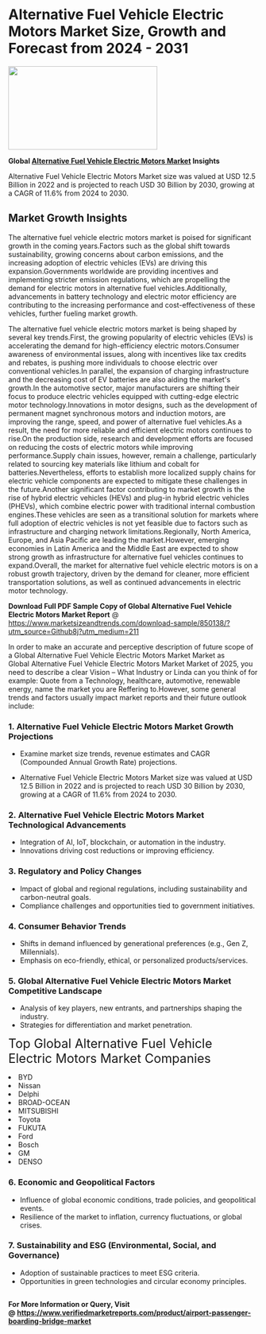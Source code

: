 <H1>Alternative Fuel Vehicle Electric Motors Market Size, Growth and Forecast from 2024 - 2031</H1><img class="aligncenter size-medium wp-image-584254" src="https://thirdeyenews.in/wp-content/uploads/2024/09/Global-Market-Research-300x168.jpeg" alt="" width="300" height="168" /><p><strong>Global&nbsp;<a href="https://www.marketsizeandtrends.com/download-sample/850138/?utm_source=Github8j?utm_medium=211">Alternative Fuel Vehicle Electric Motors Market</a> Insights</strong></p><p>Alternative Fuel Vehicle Electric Motors Market size was valued at USD 12.5 Billion in 2022 and is projected to reach USD 30 Billion by 2030, growing at a CAGR of 11.6% from 2024 to 2030.</p><p><h2>Market Growth Insights</h2> <p>The alternative fuel vehicle electric motors market is poised for significant growth in the coming years.Factors such as the global shift towards sustainability, growing concerns about carbon emissions, and the increasing adoption of electric vehicles (EVs) are driving this expansion.Governments worldwide are providing incentives and implementing stricter emission regulations, which are propelling the demand for electric motors in alternative fuel vehicles.Additionally, advancements in battery technology and electric motor efficiency are contributing to the increasing performance and cost-effectiveness of these vehicles, further fueling market growth.</p> <p>The alternative fuel vehicle electric motors market is being shaped by several key trends.First, the growing popularity of electric vehicles (EVs) is accelerating the demand for high-efficiency electric motors.Consumer awareness of environmental issues, along with incentives like tax credits and rebates, is pushing more individuals to choose electric over conventional vehicles.In parallel, the expansion of charging infrastructure and the decreasing cost of EV batteries are also aiding the market's growth.In the automotive sector, major manufacturers are shifting their focus to produce electric vehicles equipped with cutting-edge electric motor technology.Innovations in motor designs, such as the development of permanent magnet synchronous motors and induction motors, are improving the range, speed, and power of alternative fuel vehicles.As a result, the need for more reliable and efficient electric motors continues to rise.On the production side, research and development efforts are focused on reducing the costs of electric motors while improving performance.Supply chain issues, however, remain a challenge, particularly related to sourcing key materials like lithium and cobalt for batteries.Nevertheless, efforts to establish more localized supply chains for electric vehicle components are expected to mitigate these challenges in the future.Another significant factor contributing to market growth is the rise of hybrid electric vehicles (HEVs) and plug-in hybrid electric vehicles (PHEVs), which combine electric power with traditional internal combustion engines.These vehicles are seen as a transitional solution for markets where full adoption of electric vehicles is not yet feasible due to factors such as infrastructure and charging network limitations.Regionally, North America, Europe, and Asia Pacific are leading the market.However, emerging economies in Latin America and the Middle East are expected to show strong growth as infrastructure for alternative fuel vehicles continues to expand.Overall, the market for alternative fuel vehicle electric motors is on a robust growth trajectory, driven by the demand for cleaner, more efficient transportation solutions, as well as continued advancements in electric motor technology.</p> <p><span class=""><strong>Download Full PDF Sample Copy of Global Alternative Fuel Vehicle Electric Motors Market Report</strong> @ <a href="https://www.marketsizeandtrends.com/download-sample/850138/?utm_source=Github8j?utm_medium=211" target="_blank">https://www.marketsizeandtrends.com/download-sample/850138/?utm_source=Github8j?utm_medium=211</a></span></p><p>In order to make an accurate and perceptive description of future scope of a Global&nbsp;Alternative Fuel Vehicle Electric Motors Market Market as Global&nbsp;Alternative Fuel Vehicle Electric Motors Market Market of 2025, you need to describe a clear Vision &ndash; What Industry or Linda can you think of for example: Quote from a Technology, healthcare, automotive, renewable energy, name the market you are Reffering to.However, some general trends and factors usually impact market reports and their future outlook include:</p><h3>1.&nbsp;<strong>Alternative Fuel Vehicle Electric Motors Market Growth Projections</strong></h3><ul><li>Examine market size trends, revenue estimates and CAGR (Compounded Annual Growth Rate) projections.</li><li><p>Alternative Fuel Vehicle Electric Motors Market size was valued at USD 12.5 Billion in 2022 and is projected to reach USD 30 Billion by 2030, growing at a CAGR of 11.6% from 2024 to 2030.</p></li></ul><h3>2.&nbsp;<strong>Alternative Fuel Vehicle Electric Motors Market Technological Advancements</strong></h3><ul><li>Integration of AI, IoT, blockchain, or automation in the industry.</li><li>Innovations driving cost reductions or improving efficiency.</li></ul><h3>3.&nbsp;<strong>Regulatory and Policy Changes</strong></h3><ul><li>Impact of global and regional regulations, including sustainability and carbon-neutral goals.</li><li>Compliance challenges and opportunities tied to government initiatives.</li></ul><h3>4.&nbsp;<strong>Consumer Behavior Trends</strong></h3><ul><li>Shifts in demand influenced by generational preferences (e.g., Gen Z, Millennials).</li><li>Emphasis on eco-friendly, ethical, or personalized products/services.</li></ul><h3>5.&nbsp;<strong>Global Alternative Fuel Vehicle Electric Motors Market Competitive Landscape</strong></h3><ul><li>Analysis of key players, new entrants, and partnerships shaping the industry.</li><li>Strategies for differentiation and market penetration.</li></ul><p data-pm-slice="1 1 []"><span style="color: inherit; font-family: inherit; font-size: 25px;">Top Global Alternative Fuel Vehicle Electric Motors Market Companies</span></p><div class="" data-test-id=""><p><li>BYD</li><li> Nissan</li><li> Delphi</li><li> BROAD-OCEAN</li><li> MITSUBISHI</li><li> Toyota</li><li> FUKUTA</li><li> Ford</li><li> Bosch</li><li> GM</li><li> DENSO</li></p></div><h3>6.&nbsp;<strong>Economic and Geopolitical Factors</strong></h3><ul><li>Influence of global economic conditions, trade policies, and geopolitical events.</li><li>Resilience of the market to inflation, currency fluctuations, or global crises.</li></ul><h3>7.&nbsp;<strong>Sustainability and ESG (Environmental, Social, and Governance)</strong></h3><ul><li>Adoption of sustainable practices to meet ESG criteria.</li><li>Opportunities in green technologies and circular economy principles.</li></ul><h2><strong style="font-size: 14px;">For More Information or Query, Visit @&nbsp;</strong><a style="background-color: #ffffff; font-size: 14px;" href="https://www.marketsizeandtrends.com/report/alternative-fuel-vehicle-electric-motors-market/" target="_blank">https://www.verifiedmarketreports.com/product/airport-passenger-boarding-bridge-market</a></h2>
